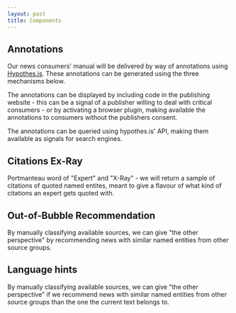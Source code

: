 ```yaml
---
layout: post
title: Components
---
```


## Annotations

Our news consumers' manual will be delivered by way of annotations using [Hypothes.is](https://hypothes.is). These annotations can be generated using the three mechanisms below. 

The annotations can be displayed by including code in the publishing website - this can be a signal of a publisher willing to deal with critical consumers - or by activating a browser plugin, making available the annotations to consumers without the publishers consent. 

The annotations can be queried using hypothes.is' API, making them available as signals for search engines. 


## Citations Ex-Ray

Portmanteau word of "Expert" and "X-Ray" - we will return a sample of citations of quoted named entites, meant to give a flavour of what kind of citations an expert
gets quoted with.

<script language="mermaid">
graph TB 
            i(Citation Index) --> a(Annotations)
            Text-->t
            Text-->p
			t(NER)  --> c(Cited NE)
			p(POS Tagger) --> c
            c-->a
            
            
</script>

## Out-of-Bubble Recommendation

By manually classifying available sources, we can give "the other perspective" by recommending news with similar named entities from other source groups.

<script language="mermaid">
graph TB 
            t(Text)-->n
			n(TXTWerk NERD)  --> i(Juicer Query)
            t-->f(Source Group Classificator)
            f-->i
            i-->a(Annotations)
            
</script>

## Language hints

By manually classifying available sources, we can give "the other perspective" if we recommend news with similar named entities from other source groups than the one the current text belongs to.

<script language="mermaid">
graph TB 
            t(Text)-->p
            p(Signal Phrases)-->n
            n(Annotations)
            
</script>
